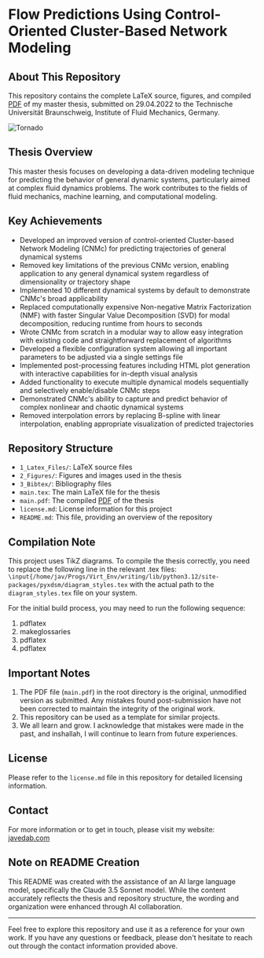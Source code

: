 # Flow Predictions Using Control-Oriented Cluster-Based Network Modeling

## About This Repository

This repository contains the complete LaTeX source, figures, and compiled [PDF](main.pdf) of my master thesis, submitted on 29.04.2022 to the Technische Universität Braunschweig, Institute of Fluid Mechanics, Germany.

![Tornado](2_Figures/0_Deco/Tornado.png)
## Thesis Overview

This master thesis focuses on developing a data-driven modeling technique for predicting the behavior of general dynamic systems, particularly aimed at complex fluid dynamics problems. The work contributes to the fields of fluid mechanics, machine learning, and computational modeling.

## Key Achievements

* Developed an improved version of control-oriented Cluster-based Network Modeling (CNMc) for predicting trajectories of general dynamical systems
* Removed key limitations of the previous CNMc version, enabling application to any general dynamical system regardless of dimensionality or trajectory shape
* Implemented 10 different dynamical systems by default to demonstrate CNMc's broad applicability
* Replaced computationally expensive Non-negative Matrix Factorization (NMF) with faster Singular Value Decomposition (SVD) for modal decomposition, reducing runtime from hours to seconds
* Wrote CNMc from scratch in a modular way to allow easy integration with existing code and straightforward replacement of algorithms
* Developed a flexible configuration system allowing all important parameters to be adjusted via a single settings file
* Implemented post-processing features including HTML plot generation with interactive capabilities for in-depth visual analysis
* Added functionality to execute multiple dynamical models sequentially and selectively enable/disable CNMc steps
* Demonstrated CNMc's ability to capture and predict behavior of complex nonlinear and chaotic dynamical systems
* Removed interpolation errors by replacing B-spline with linear interpolation, enabling appropriate visualization of predicted trajectories

## Repository Structure

- `1_Latex_Files/`: LaTeX source files
- `2_Figures/`: Figures and images used in the thesis
- `3_Bibtex/`: Bibliography files
- `main.tex`: The main LaTeX file for the thesis
- `main.pdf`: The compiled [PDF](main.pdf) of the thesis
- `license.md`: License information for this project
- `README.md`: This file, providing an overview of the repository

## Compilation Note

This project uses TikZ diagrams. To compile the thesis correctly, you need to replace the following line in the relevant .tex files: `\input{/home/jav/Progs/Virt_Env/writing/lib/python3.12/site-packages/pyxdsm/diagram_styles.tex`
with the actual path to the `diagram_styles.tex` file on your system.

For the initial build process, you may need to run the following sequence:

1. pdflatex
2. makeglossaries
3. pdflatex
4. pdflatex

## Important Notes

1. The PDF file (`main.pdf`) in the root directory is the original, unmodified version as submitted. Any mistakes found post-submission have not been corrected to maintain the integrity of the original work.
2. This repository can be used as a template for similar projects.
3. We all learn and grow. I acknowledge that mistakes were made in the past, and inshallah, I will continue to learn from future experiences.

## License

Please refer to the `license.md` file in this repository for detailed licensing information.

## Contact

For more information or to get in touch, please visit my website: [javedab.com](https://javedab.com)

## Note on README Creation

This README was created with the assistance of an AI large language model, specifically the Claude 3.5 Sonnet model. While the content accurately reflects the thesis and repository structure, the wording and organization were enhanced through AI collaboration.

---

Feel free to explore this repository and use it as a reference for your own work. If you have any questions or feedback, please don't hesitate to reach out through the contact information provided above.